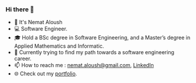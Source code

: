 ### Hi there 👋

<!--
**Nemat-Allah-Aloush/Nemat-Allah-Aloush** is a ✨ _special_ ✨ repository because its `README.md` (this file) appears on your GitHub profile.

Here are some ideas to get you started:

- 🔭 I’m currently working on ...
- 🌱 I’m currently learning ...
- 👯 I’m looking to collaborate on ...
- 🤔 I’m looking for help with ...
- 💬 Ask me about ...
- 📫 How to reach me: ...
- 😄 Pronouns: ...
- ⚡ Fun fact: ...
-->

- 👋 It's Nemat Aloush
- :computer: Software Engineer.
- :mortar_board: Hold a BSc degree in Software Engineering, and a Master’s degree in Applied Mathematics and Informatic.
- :briefcase: Currently trying to find my path towards a software engineering career.
- 📫 How to reach me : nemat.aloush@gmail.com, [LinkedIn](https://www.linkedin.com/in/nemat-aloush/)
- :globe_with_meridians: Check out my [portfolio](https://nemat-allah-aloush.github.io/). 
